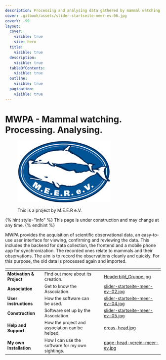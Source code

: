 ```yaml
---
description: Processing and analysing data gathered by mammal watching.
cover: .gitbook/assets/slider-startseite-meer-ev-06.jpg
coverY: -99
layout:
  cover:
    visible: true
    size: hero
  title:
    visible: true
  description:
    visible: true
  tableOfContents:
    visible: true
  outline:
    visible: true
  pagination:
    visible: true
---
```


# MWPA - Mammal watching. Processing. Analysing.

<figure><img src=".gitbook/assets/Meerlogo_rgb-300x198 (1).jpg" alt=""><figcaption><p>This is a project by M.E.E.R e.V.</p></figcaption></figure>

{% hint style="info" %}
This page is under construction and may change at any time.
{% endhint %}

MWPA provides the acquisition of scientific observational data, an easy-to-use user interface for viewing, confirming and reviewing the data. This includes the backend for data collection, the frontend and a mobile phone app for synchronization. The recorded ones relate to mammals and their observations. The aim is to record the observations cleanly and quickly. For this purpose, the old data is processed again and imported.



<table data-view="cards"><thead><tr><th></th><th></th><th></th><th data-hidden data-card-cover data-type="files"></th></tr></thead><tbody><tr><td><strong>Motivation &#x26; Project</strong></td><td>Find out more about its creation.</td><td></td><td><a href=".gitbook/assets/Headerbild_Gruppe.jpg">Headerbild_Gruppe.jpg</a></td></tr><tr><td><strong>Association</strong></td><td>Get to know the Association.</td><td></td><td><a href=".gitbook/assets/slider-startseite-meer-ev-02.jpg">slider-startseite-meer-ev-02.jpg</a></td></tr><tr><td><strong>User instructions</strong></td><td>How the software can be used.</td><td></td><td><a href=".gitbook/assets/slider-startseite-meer-ev-04.jpg">slider-startseite-meer-ev-04.jpg</a></td></tr><tr><td><strong>Construction</strong></td><td>Software set up by the Association.</td><td></td><td><a href=".gitbook/assets/slider-startseite-meer-ev-05.jpg">slider-startseite-meer-ev-05.jpg</a></td></tr><tr><td><strong>Help and Support</strong></td><td>How the project and association can be helped.</td><td></td><td><a href=".gitbook/assets/orcas-head.jpg">orcas-head.jpg</a></td></tr><tr><td><strong>My own Installation</strong></td><td>How I can use the software for my own sightings.</td><td></td><td><a href=".gitbook/assets/page-head-verein-meer-ev.jpg">page-head-verein-meer-ev.jpg</a></td></tr></tbody></table>
